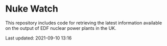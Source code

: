 # Nuke Watch

This repository includes code for retrieving the latest information available on the output of EDF nuclear power plants in the UK.

Last updated: 2021-09-10 13:16